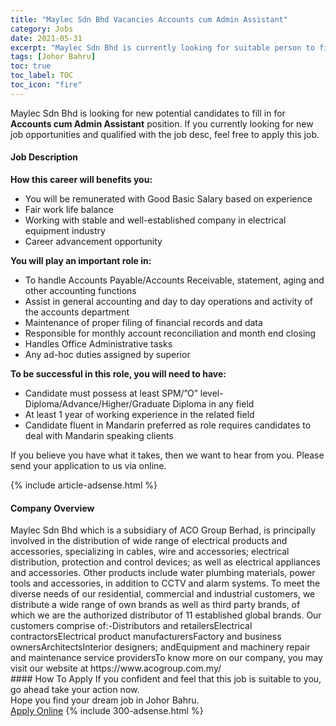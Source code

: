 ```yaml
---
title: "Maylec Sdn Bhd Vacancies Accounts cum Admin Assistant" 
category: Jobs 
date: 2021-05-31 
excerpt: "Maylec Sdn Bhd is currently looking for suitable person to fill in the Accounts cum Admin Assistant which based in Johor Bahru" 
tags: [Johor Bahru] 
toc: true 
toc_label: TOC 
toc_icon: "fire" 
--- 
```


<p>Maylec Sdn Bhd is looking for new potential candidates to fill in for <b>Accounts cum Admin Assistant</b> position. If you currently looking for new job opportunities and qualified with the job desc, feel free to apply this job.
</p><div><div><h4>Job Description</h4></div><div><div><span><div><p><strong>How this career will benefits you:</strong></p><ul><li>You will be remunerated with Good Basic Salary based on experience</li><li>Fair work life balance</li><li>Working with stable and well-established company in electrical equipment industry</li><li>Career advancement opportunity</li></ul><p><strong>You will play an important role in:</strong></p><ul><li>To handle Accounts Payable/Accounts Receivable, statement, aging&#160;and other accounting functions</li><li>Assist in general accounting and day to day operations and activity of the accounts department</li><li>Maintenance of proper filing of financial records and data</li><li>Responsible for monthly account reconciliation and month end closing</li><li>Handles Office Administrative tasks</li><li>Any ad-hoc duties assigned by superior</li></ul><p><strong>To be successful in this role, you will need to have:</strong></p><ul><li>Candidate must possess at least SPM/&#8221;O&#8221; level-Diploma/Advance/Higher/Graduate Diploma in any field</li><li>At least 1 year of working experience in the related field</li><li>Candidate fluent in Mandarin preferred as role requires candidates to deal with Mandarin speaking clients</li></ul><p>If you believe you have what it takes, then we want to hear from you. Please send your application to us via online.</p></div></span></div></div></div> 
{% include article-adsense.html %} 
<div><div><h4>Company Overview</h4></div><div><div><span><div><div>
	Maylec Sdn Bhd which is a subsidiary of ACO Group Berhad, is principally involved in the distribution of wide range of electrical products and accessories, specializing in cables, wire and accessories; electrical distribution, protection and control devices; as well as electrical appliances and accessories.&#160;Other products include water plumbing materials, power tools and accessories, in addition to CCTV and alarm systems.&#160;To meet the diverse needs of our residential, commercial and industrial customers, we distribute a wide range of own brands as well as third party brands, of which we are the authorized distributor of 11 established global brands.&#160;Our customers comprise of:-Distributors and retailersElectrical contractorsElectrical product manufacturersFactory and business ownersArchitectsInterior designers; andEquipment and machinery repair and maintenance service providersTo know more on our company, you may visit our website at https://www.acogroup.com.my/&#160;</div></div></span></div></div></div> 
#### How To Apply 
If you confident and feel that this job is suitable to you, go ahead take your action now. <br/> 
Hope you find your dream job in Johor Bahru. <br/> 
<a href="https://www.jobstreet.com.my/en/job/accounts-cum-admin-assistant-4579566?jobId=jobstreet-my-job-4579566&" class="btn btn--info" target="_blank" rel="nofollow noopenner">Apply Online</a> 
{% include 300-adsense.html %} 